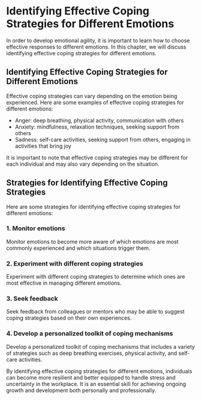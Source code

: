 Identifying Effective Coping Strategies for Different Emotions
=======================================================================================================

In order to develop emotional agility, it is important to learn how to choose effective responses to different emotions. In this chapter, we will discuss identifying effective coping strategies for different emotions.

Identifying Effective Coping Strategies for Different Emotions
--------------------------------------------------------------

Effective coping strategies can vary depending on the emotion being experienced. Here are some examples of effective coping strategies for different emotions:

* Anger: deep breathing, physical activity, communication with others
* Anxiety: mindfulness, relaxation techniques, seeking support from others
* Sadness: self-care activities, seeking support from others, engaging in activities that bring joy

It is important to note that effective coping strategies may be different for each individual and may also vary depending on the situation.

Strategies for Identifying Effective Coping Strategies
------------------------------------------------------

Here are some strategies for identifying effective coping strategies for different emotions:

### 1. Monitor emotions

Monitor emotions to become more aware of which emotions are most commonly experienced and which situations trigger them.

### 2. Experiment with different coping strategies

Experiment with different coping strategies to determine which ones are most effective in managing different emotions.

### 3. Seek feedback

Seek feedback from colleagues or mentors who may be able to suggest coping strategies based on their own experiences.

### 4. Develop a personalized toolkit of coping mechanisms

Develop a personalized toolkit of coping mechanisms that includes a variety of strategies such as deep breathing exercises, physical activity, and self-care activities.

By identifying effective coping strategies for different emotions, individuals can become more resilient and better equipped to handle stress and uncertainty in the workplace. It is an essential skill for achieving ongoing growth and development both personally and professionally.
